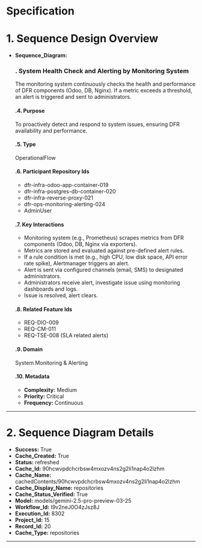 # Specification

# 1. Sequence Design Overview

- **Sequence_Diagram:**
  ### . System Health Check and Alerting by Monitoring System
  The monitoring system continuously checks the health and performance of DFR components (Odoo, DB, Nginx). If a metric exceeds a threshold, an alert is triggered and sent to administrators.

  #### .4. Purpose
  To proactively detect and respond to system issues, ensuring DFR availability and performance.

  #### .5. Type
  OperationalFlow

  #### .6. Participant Repository Ids
  
  - dfr-infra-odoo-app-container-019
  - dfr-infra-postgres-db-container-020
  - dfr-infra-reverse-proxy-021
  - dfr-ops-monitoring-alerting-024
  - AdminUser
  
  #### .7. Key Interactions
  
  - Monitoring system (e.g., Prometheus) scrapes metrics from DFR components (Odoo, DB, Nginx via exporters).
  - Metrics are stored and evaluated against pre-defined alert rules.
  - If a rule condition is met (e.g., high CPU, low disk space, API error rate spike), Alertmanager triggers an alert.
  - Alert is sent via configured channels (email, SMS) to designated administrators.
  - Administrators receive alert, investigate issue using monitoring dashboards and logs.
  - Issue is resolved, alert clears.
  
  #### .8. Related Feature Ids
  
  - REQ-DIO-009
  - REQ-CM-011
  - REQ-TSE-008 (SLA related alerts)
  
  #### .9. Domain
  System Monitoring & Alerting

  #### .10. Metadata
  
  - **Complexity:** Medium
  - **Priority:** Critical
  - **Frequency:** Continuous
  


---

# 2. Sequence Diagram Details

- **Success:** True
- **Cache_Created:** True
- **Status:** refreshed
- **Cache_Id:** 90hcwvpdchcrbsw4mxozv4ns2g2li1nap4o2lzhm
- **Cache_Name:** cachedContents/90hcwvpdchcrbsw4mxozv4ns2g2li1nap4o2lzhm
- **Cache_Display_Name:** repositories
- **Cache_Status_Verified:** True
- **Model:** models/gemini-2.5-pro-preview-03-25
- **Workflow_Id:** I9v2neJ0O4zJsz8J
- **Execution_Id:** 8302
- **Project_Id:** 15
- **Record_Id:** 20
- **Cache_Type:** repositories


---

